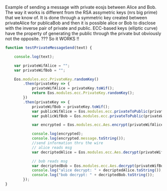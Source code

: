 Example of sending a message with private eosjs between Alice and Bob. The way it works is different from the RSA assymetric keys 
(nrs big prime) that we know of. It is done through a symmetric key created between privateAlice for publicaBob and then it is
possible alice or Bob to disclose with the inverse pair of private and public.
ECC-based keys (elliptic curve) have the property of generating the public through the private but obviously not the opposite. ???
So it WORKS !!

```javascript
function testPrivateMessageSend(text) {

    console.log(text);

    var privateWifAlice = "";
    var privateWifBob = "";

    Eos.modules.ecc.PrivateKey.randomKey()
        .then(privateKey => {
            privateWifAlice = privateKey.toWif();
            return Eos.modules.ecc.PrivateKey.randomKey();
        })
        .then(privateKey => {
            privateWifBob = privateKey.toWif();
            var publicWifAlice = Eos.modules.ecc.privateToPublic(privateWifAlice);
            var publicWifBob = Eos.modules.ecc.privateToPublic(privateWifBob);

            var encrypted = Eos.modules.ecc.Aes.encrypt(privateWifAlice, publicWifBob, text);

            console.log(encrypted);
            console.log(encrypted.message.toString());
            //send information thru the wire
            // alice reads msg
            var decriptedAlice = Eos.modules.ecc.Aes.decrypt(privateWifAlice, publicWifBob, encrypted.nonce, encrypted.message, encrypted.checksum);

            // bob reads msg
            var decriptedBob = Eos.modules.ecc.Aes.decrypt(privateWifBob, publicWifAlice, encrypted.nonce, encrypted.message, encrypted.checksum);
            console.log("alice decrypt: " + decriptedAlice.toString());
            console.log("bob decrypt: " + decriptedBob.toString());
        });
}
```
